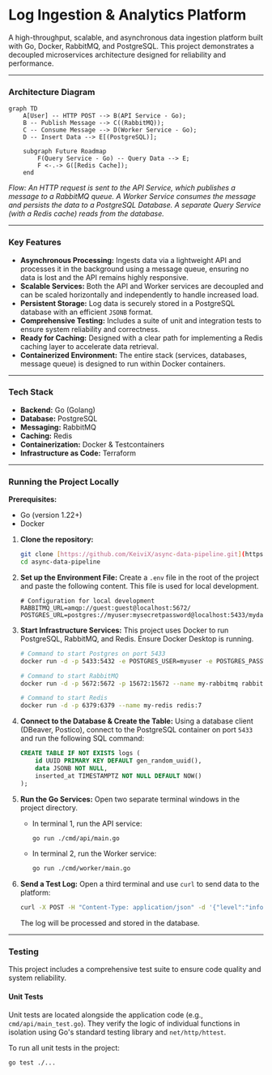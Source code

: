 # Log Ingestion & Analytics Platform

A high-throughput, scalable, and asynchronous data ingestion platform built with Go, Docker, RabbitMQ, and PostgreSQL. This project demonstrates a decoupled microservices architecture designed for reliability and performance.

---

### Architecture Diagram

```mermaid
graph TD
    A[User] -- HTTP POST --> B(API Service - Go);
    B -- Publish Message --> C((RabbitMQ));
    C -- Consume Message --> D(Worker Service - Go);
    D -- Insert Data --> E[(PostgreSQL)];

    subgraph Future Roadmap
        F(Query Service - Go) -- Query Data --> E;
        F <-.-> G([Redis Cache]);
    end
```
*Flow: An HTTP request is sent to the API Service, which publishes a message to a RabbitMQ queue. A Worker Service consumes the message and persists the data to a PostgreSQL Database. A separate Query Service (with a Redis cache) reads from the database.*

---

### Key Features

* **Asynchronous Processing:** Ingests data via a lightweight API and processes it in the background using a message queue, ensuring no data is lost and the API remains highly responsive.
* **Scalable Services:** Both the API and Worker services are decoupled and can be scaled horizontally and independently to handle increased load.
* **Persistent Storage:** Log data is securely stored in a PostgreSQL database with an efficient `JSONB` format.
* **Comprehensive Testing:** Includes a suite of unit and integration tests to ensure system reliability and correctness.
* **Ready for Caching:** Designed with a clear path for implementing a Redis caching layer to accelerate data retrieval.
* **Containerized Environment:** The entire stack (services, databases, message queue) is designed to run within Docker containers.

---

### Tech Stack

* **Backend:** Go (Golang)
* **Database:** PostgreSQL
* **Messaging:** RabbitMQ
* **Caching:** Redis
* **Containerization:** Docker & Testcontainers
* **Infrastructure as Code:** Terraform

---

### Running the Project Locally

**Prerequisites:**
* Go (version 1.22+)
* Docker

1.  **Clone the repository:**
    ```bash
    git clone [https://github.com/KeiviX/async-data-pipeline.git](https://github.com/KeiviX/async-data-pipeline.git)
    cd async-data-pipeline
    ```

2.  **Set up the Environment File:**
    Create a `.env` file in the root of the project and paste the following content. This file is used for local development.
    ```env
    # Configuration for local development
    RABBITMQ_URL=amqp://guest:guest@localhost:5672/
    POSTGRES_URL=postgres://myuser:mysecretpassword@localhost:5433/mydatabase
    ```

3.  **Start Infrastructure Services:**
    This project uses Docker to run PostgreSQL, RabbitMQ, and Redis. Ensure Docker Desktop is running.
    ```bash
    # Command to start Postgres on port 5433
    docker run -d -p 5433:5432 -e POSTGRES_USER=myuser -e POSTGRES_PASSWORD=mysecretpassword -e POSTGRES_DB=mydatabase --name my-postgres -v postgres-data:/var/lib/postgresql/data postgres:16

    # Command to start RabbitMQ
    docker run -d -p 5672:5672 -p 15672:15672 --name my-rabbitmq rabbitmq:3-management

    # Command to start Redis
    docker run -d -p 6379:6379 --name my-redis redis:7
    ```

4.  **Connect to the Database & Create the Table:**
    Using a database client (DBeaver, Postico), connect to the PostgreSQL container on port `5433` and run the following SQL command:
    ```sql
    CREATE TABLE IF NOT EXISTS logs (
        id UUID PRIMARY KEY DEFAULT gen_random_uuid(),
        data JSONB NOT NULL,
        inserted_at TIMESTAMPTZ NOT NULL DEFAULT NOW()
    );
    ```

5.  **Run the Go Services:**
    Open two separate terminal windows in the project directory.

    * In terminal 1, run the API service:
        ```bash
        go run ./cmd/api/main.go
        ```
    * In terminal 2, run the Worker service:
        ```bash
        go run ./cmd/worker/main.go
        ```

6.  **Send a Test Log:**
    Open a third terminal and use `curl` to send data to the platform:
    ```bash
    curl -X POST -H "Content-Type: application/json" -d '{"level":"info","message":"testing the platform"}' http://localhost:8080/log
    ```
    The log will be processed and stored in the database.

---

### Testing

This project includes a comprehensive test suite to ensure code quality and system reliability.

#### Unit Tests
Unit tests are located alongside the application code (e.g., `cmd/api/main_test.go`). They verify the logic of individual functions in isolation using Go's standard testing library and `net/http/httest`.

To run all unit tests in the project:
```bash
go test ./...